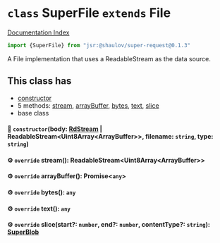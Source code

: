# `class` SuperFile `extends` File

[Documentation Index](../README.md)

```ts
import {SuperFile} from "jsr:@shaulov/super-request@0.1.3"
```

A File implementation that uses a ReadableStream as the data source.

## This class has

- [constructor](#-constructorbody-rdstream--readablestreamuint8arrayarraybuffer-filename-string-type-string)
- 5 methods:
[stream](#-override-stream-readablestreamuint8arrayarraybuffer),
[arrayBuffer](#-override-arraybuffer-promiseany),
[bytes](#-override-bytes-any),
[text](#-override-text-any),
[slice](#-override-slicestart-number-end-number-contenttype-string-superblob)
- base class


#### 🔧 `constructor`(body: [RdStream](../class.RdStream/README.md) | ReadableStream\<Uint8Array\<ArrayBuffer>>, filename: `string`, type: `string`)



#### ⚙ `override` stream(): ReadableStream\<Uint8Array\<ArrayBuffer>>



#### ⚙ `override` arrayBuffer(): Promise\<`any`>



#### ⚙ `override` bytes(): `any`



#### ⚙ `override` text(): `any`



#### ⚙ `override` slice(start?: `number`, end?: `number`, contentType?: `string`): [SuperBlob](../class.SuperBlob/README.md)




